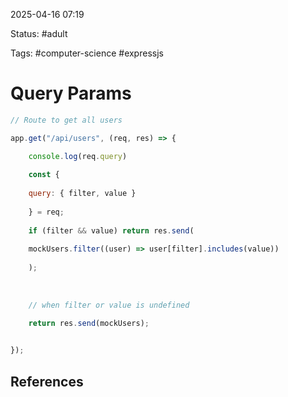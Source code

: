 
2025-04-16  07:19

Status: #adult

Tags: #computer-science #expressjs 

# Query Params

``` js
// Route to get all users

app.get("/api/users", (req, res) => {

	console.log(req.query)
	
	const {
	
	query: { filter, value }
	
	} = req;
	
	if (filter && value) return res.send(
	
	mockUsers.filter((user) => user[filter].includes(value))
	
	);
	
	  
	
	// when filter or value is undefined
	
	return res.send(mockUsers);


});

```



## References


